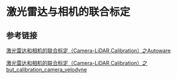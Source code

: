 # 激光雷达与相机的联合标定

## 参考链接

[激光雷达和相机的联合标定（Camera-LiDAR Calibration）之Autoware](https://blog.csdn.net/learning_tortosie/article/details/82347694)

[激光雷达和相机的联合标定（Camera-LiDAR Calibration）之but_calibration_camera_velodyne](https://blog.csdn.net/learning_tortosie/article/details/82385394?ops_request_misc=%257B%2522request%255Fid%2522%253A%2522167038116916800182774003%2522%252C%2522scm%2522%253A%252220140713.130102334.pc%255Fblog.%2522%257D&request_id=167038116916800182774003&biz_id=0&utm_medium=distribute.pc_search_result.none-task-blog-2~blog~first_rank_ecpm_v1~rank_v31_ecpm-3-82385394-null-null.nonecase&utm_term=%E8%81%94%E5%90%88%E6%A0%87%E5%AE%9A&spm=1018.2226.3001.4450)